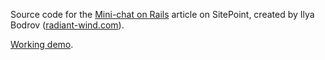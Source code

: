 Source code for the [Mini-chat on Rails]() article on
SitePoint,
created by Ilya Bodrov ([radiant-wind.com](http://radiant-wind.com)).

[Working demo]().